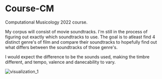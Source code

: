 # Course-CM
Computational Musicology 2022 course.

My corpus will consist of movie soundtracks. I'm still in the process of figuring out exactly which soundtracks to use. 
The goal is to atleast find 4 distinct genre's of film and compare their soundtracks to hopefully find out what differs between the soundtracks of 
those genre's.

I would expect the difference to be the sounds used, making the timbre different, and tempo, valence and danecability to vary.

![visualization_1](https://user-images.githubusercontent.com/33283219/155684146-51dfe3f7-3ec0-44e4-8dfb-d0ed20399f73.png)
